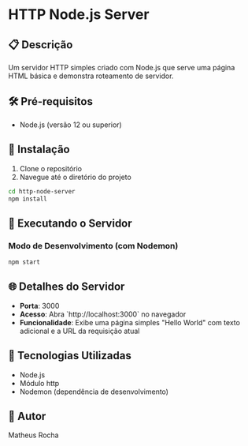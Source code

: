 # HTTP Node.js Server

## 📋 Descrição
Um servidor HTTP simples criado com Node.js que serve uma página HTML básica e demonstra roteamento de servidor.

## 🛠️ Pré-requisitos
- Node.js (versão 12 ou superior)

## 🚀 Instalação
1. Clone o repositório
2. Navegue até o diretório do projeto
```bash
cd http-node-server
npm install
```

## 🔧 Executando o Servidor

### Modo de Desenvolvimento (com Nodemon)
```bash
npm start
```

## 🌐 Detalhes do Servidor
- **Porta**: 3000
- **Acesso**: Abra \`http://localhost:3000\` no navegador
- **Funcionalidade**: Exibe uma página simples "Hello World" com texto adicional e a URL da requisição atual

## 🧩 Tecnologias Utilizadas
- Node.js
- Módulo http
- Nodemon (dependência de desenvolvimento)

## 👤 Autor
Matheus Rocha
